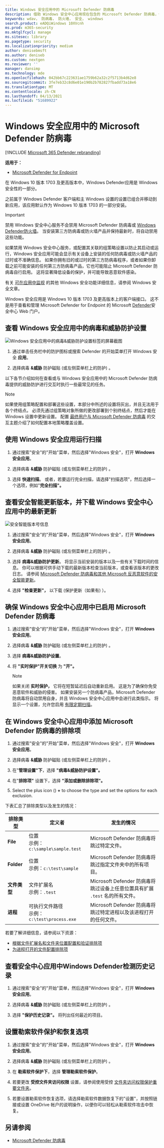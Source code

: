 ```yaml
---
title: Windows 安全应用中的 Microsoft Defender 防病毒
description: 借助 Windows 安全中心应用现在包含的 Microsoft Defender 防病毒，你可以查看、比较和执行常见任务。
keywords: wdav， 防病毒， 防火墙， 安全， windows
search.product: eADQiWindows 10XVcnh
ms.prod: m365-security
ms.mktglfcycl: manage
ms.sitesec: library
ms.pagetype: security
ms.localizationpriority: medium
author: denisebmsft
ms.author: deniseb
ms.custom: nextgen
ms.reviewer: ''
manager: dansimp
ms.technology: mde
ms.openlocfilehash: 042bb67c223631ae1759b62a32c2f5713b4d62e8
ms.sourcegitcommit: 3fe7eb32c8d6e01e190b2b782827fbadd73a18e6
ms.translationtype: MT
ms.contentlocale: zh-CN
ms.lasthandoff: 04/13/2021
ms.locfileid: "51689922"
---
```

# <a name="microsoft-defender-antivirus-in-the-windows-security-app"></a>Windows 安全应用中的 Microsoft Defender 防病毒

[!INCLUDE [Microsoft 365 Defender rebranding](../../includes/microsoft-defender.md)]


**适用于：**

- [Microsoft Defender for Endpoint](/microsoft-365/security/defender-endpoint/)

在 Windows 10 版本 1703 及更高版本中，Windows Defender应用是 Windows 安全性的一部分。

之前属于 Windows Defender 客户端和主 Windows 设置的设置已组合并移动到新应用，该应用默认作为 Windows 10 版本 1703 的一部分安装。

> [!IMPORTANT]
> 禁用 Windows 安全中心服务不会禁用 Microsoft Defender 防病毒或 [Windows Defender防火墙](/windows/security/threat-protection/windows-firewall/windows-firewall-with-advanced-security)。 当安装第三方防病毒或防火墙产品并保持最新时，将自动禁用这些功能。
>
> 如果禁用 Windows 安全中心服务，或配置其关联的组策略设置以防止其启动或运行，Windows 安全应用可能会显示有关设备上安装的任何防病毒或防火墙产品的过时或不准确信息。
> 如果你拥有旧的或过时的第三方防病毒程序，或者如果你卸载之前可能安装的任何第三方防病毒产品，它也可能阻止 Microsoft Defender 防病毒自行启用。
> 这将显著降低设备的保护，并可能导致恶意软件感染。

有关 [可在应用中监视](/windows/threat-protection/windows-defender-security-center/windows-defender-security-center) 的其他 Windows 安全功能详细信息，请参阅 Windows 安全文章。

Windows 安全应用是 Windows 10 版本 1703 及更高版本上的客户端接口。 这不是用于查看和管理 Microsoft Defender for Endpoint 的 Microsoft [Defender](/microsoft-365/security/defender-endpoint/microsoft-defender-endpoint)安全中心 Web 门户。

## <a name="review-virus-and-threat-protection-settings-in-the-windows-security-app"></a>查看 Windows 安全应用中的病毒和威胁防护设置

![Windows 安全应用中的病毒&威胁防护设置标签的屏幕截图](images/defender/wdav-protection-settings-wdsc.png)

1. 通过单击任务栏中的防护图标或搜索 Defender 的开始菜单打开 Windows 安全 **应用**。

2. 选择病毒 **&威胁** 防护磁贴 (或左侧菜单栏上的防护) 。
   
以下各节介绍如何在查看或与 Windows 安全应用中的 Microsoft Defender 防病毒提供的威胁防护进行交互时执行一些最常见的任务。

> [!NOTE]
> 如果使用组策略配置和部署这些设置，本部分中所述的设置将灰出，并且无法用于各个终结点。 必须先通过组策略对象所做的更改部署到个别终结点，然后才能在 Windows 设置中更新设置。 配置 [最终用户与 Microsoft Defender 防病毒](configure-end-user-interaction-microsoft-defender-antivirus.md) 的交互主题介绍了如何配置本地策略覆盖设置。

## <a name="run-a-scan-with-the-windows-security-app"></a>使用 Windows 安全应用运行扫描

1. 通过搜索"安全"的"开始"菜单，然后选择"Windows 安全"，打开 **Windows 安全应用**。

2. 选择病毒 **&威胁** 防护磁贴 (或左侧菜单栏上的防护) 。

3. 选择 **快速扫描**。 或者，若要运行完全扫描，请选择"扫描选项"，然后选择一个选项，例如"**完全扫描"。**

## <a name="review-the-security-intelligence-update-version-and-download-the-latest-updates-in-the-windows-security-app"></a>查看安全智能更新版本，并下载 Windows 安全中心应用中的最新更新

![安全智能版本号信息](images/defender/wdav-wdsc-defs.png)

1. 通过搜索"安全"的"开始"菜单，然后选择"Windows 安全"，打开 **Windows 安全应用**。

2. 选择病毒 **&威胁** 防护磁贴 (或左侧菜单栏上的防护) 。

3. 选择 **病毒&威胁防护更新**。 将显示当前安装的版本以及一些有关下载时间的信息。 你可以根据可供手动下载的最新版本检查当前版本，或查看该版本的更改日志。 请参阅 [Microsoft Defender 防病毒和其他 Microsoft 反恶意软件的安全智能更新](https://www.microsoft.com/en-us/wdsi/defenderupdates)。

4. 选择 **"检查更新"，** 以下载 (保护更新（如果有) ）。

## <a name="ensure-microsoft-defender-antivirus-is-enabled-in-the-windows-security-app"></a>确保 Windows 安全中心应用中已启用 Microsoft Defender 防病毒

1. 通过搜索"安全"的"开始"菜单，然后选择"Windows 安全"，打开 **Windows 安全应用**。

2. 选择病毒 **&威胁** 防护磁贴 (或左侧菜单栏上的防护) 。

3. 选择 **病毒&威胁防护设置**。

4. 将 **"实时保护"开关切换** 为 **"开"。**

    > [!NOTE]
    > 如果关闭 **实时保护，** 它将在短暂延迟后自动重新启用。 这是为了确保你免受恶意软件和威胁的侵害。
    > 如果安装另一个防病毒产品，Microsoft Defender 防病毒将自动禁用自身，并且 Windows 安全中心应用中会进行此类指示。 将显示一个设置，允许您启用 [有限定期扫描](limited-periodic-scanning-microsoft-defender-antivirus.md)。

## <a name="add-exclusions-for-microsoft-defender-antivirus-in-the-windows-security-app"></a>在 Windows 安全中心应用中添加 Microsoft Defender 防病毒的排除项

1. 通过搜索"安全"的"开始"菜单，然后选择"Windows 安全"，打开 **Windows 安全应用**。

2. 选择病毒 **&威胁** 防护磁贴 (或左侧菜单栏上的防护) 。

3. 在"**管理设置"下**，选择 **"病毒&威胁防护设置"。**

4. 在"**排除项"** 设置下，选择 **"添加或删除排除项"。** 

5. Select the plus icon () **+** to choose the type and set the options for each exclusion. 

下表汇总了排除类型以及发生的情况：

|排除类型  |定义者  |发生的情况  |
|---------|---------|---------|
|**File** |位置 <br/>示例：`c:\sample\sample.test` |Microsoft Defender 防病毒将跳过特定文件。 |
|**Folder**    |位置 <br/>示例：`c:\test\sample`       |Microsoft Defender 防病毒将跳过指定文件夹中的所有项目。         |
|**文件类型**   |文件扩展名 <br/>示例：`.test` |Microsoft Defender 防病毒将跳过设备上任意位置具有扩展 `.test` 名的所有文件。         |
|**进程**     |可执行文件路径 <br>示例：`c:\test\process.exe`         |Microsoft Defender 防病毒将跳过特定进程以及该进程打开的任何文件。         |

若要了解详细信息，请参阅以下资源：
- [根据文件扩展名和文件夹位置配置和验证排除项](./configure-extension-file-exclusions-microsoft-defender-antivirus.md) 
- [为进程打开的文件配置排除项](./configure-process-opened-file-exclusions-microsoft-defender-antivirus.md)

## <a name="review-threat-detection-history-in-the-windows-defender-security-center-app"></a>查看安全中心应用中Windows Defender检测历史记录

1. 通过搜索"安全"的"开始"菜单，然后选择"Windows 安全"，打开 **Windows 安全应用**。

2. 选择病毒 **&威胁** 防护磁贴 (或左侧菜单栏上的防护) 。

3. 选择 **"保护历史记录"。** 将列出任何最近的项目。

## <a name="set-ransomware-protection-and-recovery-options"></a>设置勒索软件保护和恢复选项

1. 通过搜索"安全"的"开始"菜单，然后选择"Windows 安全"，打开 **Windows 安全应用**。

2. 选择病毒 **&威胁** 防护磁贴 (或左侧菜单栏上的防护) 。

3. 在 **勒索软件保护下**，选择 **管理勒索软件保护**。

4. 若要更改 **受控文件夹访问权限** 设置，请参阅使用受控 [文件夹访问权限保护重要文件夹](/microsoft-365/security/defender-endpoint/controlled-folders)。

5. 若要设置勒索软件恢复选项，请选择勒索软件数据恢复下的"设置"，并按照链接或设置 OneDrive 帐户的说明操作，以便你可以轻松从勒索软件攻击中恢复。

## <a name="see-also"></a>另请参阅
- [Microsoft Defender 防病毒](microsoft-defender-antivirus-in-windows-10.md)